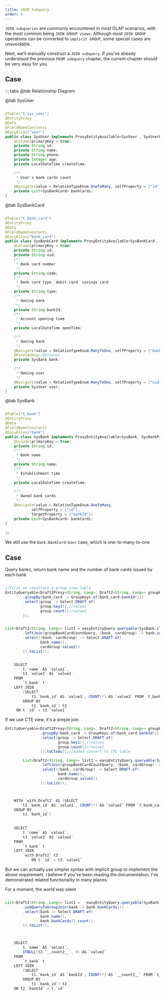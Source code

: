 ```yaml
---
title: JOIN Subquery
order: 6
---
```


`JOIN subqueries` are commonly encountered in most OLAP scenarios, with the most common being `JOIN GROUP views`. Although most `JOIN GROUP` operations can be converted to `implicit GROUP`, some special cases are unavoidable.


Next, we'll manually construct a `JOIN subquery`. If you've already understood the previous `FROM subquery` chapter, the current chapter should be very easy for you.

## Case

::: tabs
@tab Relationship Diagram
<img :src="$withBase('/images/bank_card_user.svg')">

@tab SysUser
```java

@Table("t_sys_user")
@EntityProxy
@Data
@FieldNameConstants
@EasyAlias("user")
public class SysUser implements ProxyEntityAvailable<SysUser , SysUserProxy> {
    @Column(primaryKey = true)
    private String id;
    private String name;
    private String phone;
    private Integer age;
    private LocalDateTime createTime;

    /**
     * User's bank cards count
     */
    @Navigate(value = RelationTypeEnum.OneToMany, selfProperty = {"id"}, targetProperty = {"uid"})
    private List<SysBankCard> bankCards;
}

```

@tab SysBankCard
```java

@Table("t_bank_card")
@EntityProxy
@Data
@FieldNameConstants
@EasyAlias("bank_card")
public class SysBankCard implements ProxyEntityAvailable<SysBankCard , SysBankCardProxy> {
    @Column(primaryKey = true)
    private String id;
    private String uid;
    /**
     * Bank card number
     */
    private String code;
    /**
     * Bank card type: debit card, savings card
     */
    private String type;
    /**
     * Owning bank
     */
    private String bankId;
    /**
     * Account opening time
     */
    private LocalDateTime openTime;

    /**
     * Owning bank
     */
    @Navigate(value = RelationTypeEnum.ManyToOne, selfProperty = {"bankId"}, targetProperty = {"id"}, required=true)
    @ForeignKey//Optional
    private SysBank bank;

    /**
     * Owning user
     */
    @Navigate(value = RelationTypeEnum.ManyToOne, selfProperty = {"uid"}, targetProperty = {"id"})
    private SysUser user;
}


```

@tab SysBank
```java

@Table("t_bank")
@EntityProxy
@Data
@FieldNameConstants
@EasyAlias("bank")
public class SysBank implements ProxyEntityAvailable<SysBank, SysBankProxy> {
    @Column(primaryKey = true)
    private String id;
    /**
     * Bank name
     */
    private String name;
    /**
     * Establishment time
     */
    private LocalDateTime createTime;

    /**
     * Owned bank cards
     */
    @Navigate(value = RelationTypeEnum.OneToMany,
            selfProperty = {"id"},
            targetProperty = {"bankId"})
    private List<SysBankCard> bankCards;
}

```

:::

We still use the `Bank:BankCard:User` case, which is one-to-many-to-one

## Case
Query banks, return bank name and the number of bank cards issued by each bank
```java

//First we construct a group view table
EntityQueryable<Draft2Proxy<String, Long>, Draft2<String, Long>> groupBankCardCountQuery = easyEntityQuery.queryable(SysBankCard.class)
        .groupBy(bank_card -> GroupKeys.of(bank_card.bankId()))
        .select(group -> Select.DRAFT.of(
                group.key1(),//value1
                group.count()//value2
        ));


List<Draft2<String, Long>> list1 = easyEntityQuery.queryable(SysBank.class)
        .leftJoin(groupBankCardCountQuery, (bank, cardGroup) -> bank.id().eq(cardGroup.value1()))
        .select((bank, cardGroup) -> Select.DRAFT.of(
                bank.name(),
                cardGroup.value2()
        )).toList();


    SELECT
        t.`name` AS `value1`,
        t3.`value2` AS `value2` 
    FROM
        `t_bank` t 
    LEFT JOIN
        (SELECT
            t1.`bank_id` AS `value1`, COUNT(*) AS `value2` FROM `t_bank_card` t1 
        GROUP BY
            t1.`bank_id`) t3 
     ON t.`id` = t3.`value1`
```


If we use CTE view, it's a simple join   

```java
EntityQueryable<Draft2Proxy<String, Long>, Draft2<String, Long>> groupBankCardCountQuery = easyEntityQuery.queryable(SysBankCard.class)
                .groupBy(bank_card -> GroupKeys.of(bank_card.bankId()))
                .select(group -> Select.DRAFT.of(
                        group.key1(),//value1
                        group.count()//value2
                )).toCteAs();//Added convert to CTE table

        List<Draft2<String, Long>> list1 = easyEntityQuery.queryable(SysBank.class)
                .leftJoin(groupBankCardCountQuery, (bank, cardGroup) -> bank.id().eq(cardGroup.value1()))
                .select((bank, cardGroup) -> Select.DRAFT.of(
                        bank.name(),
                        cardGroup.value2()
                )).toList();



    WITH `with_Draft2` AS (SELECT
        t1.`bank_id` AS `value1`, COUNT(*) AS `value2` FROM `t_bank_card` t1 
    GROUP BY
        t1.`bank_id`)
        
  
    SELECT
        t.`name` AS `value1`,
        t3.`value2` AS `value2` 
    FROM
        `t_bank` t 
    LEFT JOIN
        `with_Draft2` t3 
            ON t.`id` = t3.`value1`
```

But we can actually use simpler syntax with implicit group to implement the above requirement. I believe if you've been reading the documentation, I've demonstrated related functionality in many places.


For a moment, the world was silent
```java

List<Draft2<String, Long>> list1 =   easyEntityQuery.queryable(SysBank.class)
        .subQueryToGroupJoin(bank -> bank.bankCards())
        .select(bank -> Select.DRAFT.of(
                bank.name(),
                bank.bankCards().count()
        )).toList();



    SELECT
        t.`name` AS `value1`,
        IFNULL(t2.`__count2__`, 0) AS `value2` 
    FROM
        `t_bank` t 
    LEFT JOIN
        (SELECT
            t1.`bank_id` AS `bankId`, COUNT(*) AS `__count2__` FROM `t_bank_card` t1 
        GROUP BY
            t1.`bank_id`) t2 
    ON t2.`bankId` = t.`id`
```

